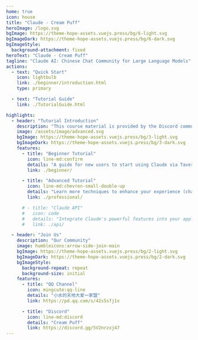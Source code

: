 ```yaml
---
home: true
icon: house
title: "Claude - Cream Puff"
heroImage: /logo.svg
bgImage: https://theme-hope-assets.vuejs.press/bg/6-light.svg
bgImageDark: https://theme-hope-assets.vuejs.press/bg/6-dark.svg
bgImageStyle:
  background-attachment: fixed
heroText: "Claude - Cream Puff"
tagline: "Claude AI: Chinese Chat Community for Large Language Models"
actions:
  - text: "Quick Start"
    icon: lightbulb
    link: ./beginner/introduction.html
    type: primary

  - text: "Tutorial Guide"
    link: ./TutorialGuide.html

highlights:
  - header: "Tutorial Introduction"
    description: "This course material is provided by the Discord community: Cream Puff. Scroll to the bottom of the page to join us."
    image: /assets/image/advanced.svg
    bgImage: https://theme-hope-assets.vuejs.press/bg/3-light.svg
    bgImageDark: https://theme-hope-assets.vuejs.press/bg/3-dark.svg
    features:
      - title: "Beginner Tutorial"
        icon: line-md:confirm
        details: "A guide for new users to start using Claude via Tavern (from setting up a tavern to being ready to use it)."
        link: ./beginner/

      - title: "Advanced Tutorial"
        icon: line-md:chevron-small-double-up
        details: "Learn more techniques to enhance your experience (character card writing, preset creation, prompt engineering, plugin development, etc.)."
        link: ./professional/

      # - title: "Claude API"
      #   icon: code
      #   details: "Integrate Claude's powerful features into your application through the API."
      #   link: ./api/

  - header: "Join Us"
    description: "Our Community"
    image: humbleicons:arrow-side-join-main
    bgImage: https://theme-hope-assets.vuejs.press/bg/2-light.svg
    bgImageDark: https://theme-hope-assets.vuejs.press/bg/2-dark.svg
    bgImageStyle:
      background-repeat: repeat
      background-size: initial
    features:
      - title: "QQ Channel"
        icon: mingcute:qq-line
        details: "小水的天地大爱一家盟"
        link: https://pd.qq.com/s/42s5sfj1v

      - title: "Discord"
        icon: line-md:discord
        details: "Cream Puff"
        link: https://discord.gg/5V2nrzxj47
---
```


